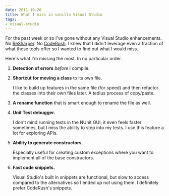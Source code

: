 ```yaml
---
date: 2011-10-20
title: What I miss in vanilla Visual Studio
tags:
- visual-studio
---
```


For the past week or so I've gone without any Visual Studio enhancements. No [ReSharper](http://www.jetbrains.com/resharper). No [CodeRush](http://www.devexpress.com/coderush). I knew that I didn't leverage even a fraction of what these tools offer so I wanted to find out what I would miss.

Here's what I'm missing the most. In no particular order.

1. **Detection of errors** _before_ I compile.

2. **Shortcut for moving a class** to its own file.

	I like to build up features in the same file (for speed) and then refactor the classes into their own files later. A tedius process of copy/paste.

3. **A rename function** that is smart enough to rename the file as well.

4. **Unit Test debugger.**

	I don't mind running tests in the NUnit GUI, it even feels faster sometimes, but I miss the ability to step into my tests. I use this feature a lot for exploring APIs.

5. **Ability to generate constructors.**

	Especially useful for creating custom exceptions where you want to implement all of the base constructors.

6. **Fast code snippets.**

	Visual Studio's built in snippets are functional, but slow to access compared to the alternatives so I ended up not using them. I definitely prefer CodeRush's snippets.